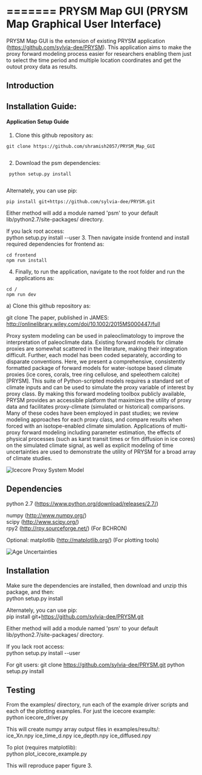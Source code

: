 =======
PRYSM Map GUI (PRYSM Map Graphical User Interface)
=====

PRYSM Map GUI is the extension of existing PRYSM application (https://github.com/sylvia-dee/PRYSM). This application aims to make the proxy forward modeling process easier for researchers enabling them just to select the time period and multiple location coordinates and get the outout proxy data as results.

Introduction
---------------------------

Installation Guide:
---------------------------

#### Application Setup Guide

1. Clone this github repository as:
  ```
  git clone https://github.com/shramish2057/PRYSM_Map_GUI
   
  ```
2. Download the psm dependencies:
  ```
   python setup.py install
   
  ```
   Alternately, you can use pip: 
      
  ``` 
  pip install git+https://github.com/sylvia-dee/PRYSM.git
  ```

Either method will add a module named 'psm' to your default lib/python2.7/site-packages/ directory.

If you lack root access:  
 python setup.py install --user
3.  Then navigate inside frontend and install required dependencies for frontend as:
   ```
   cd frontend
   npm run install
   
   ```
 4. Finally, to run the application, navigate to the root folder and run the applications as:
   ```
   cd /
   npm run dev
   
   ```
a) Clone this github repository as:


git clone 
The paper, published in JAMES: http://onlinelibrary.wiley.com/doi/10.1002/2015MS000447/full

Proxy system modeling can be used in paleoclimatology to improve the interpretation of 
paleoclimate data. Existing forward models for climate proxies are somewhat scattered in 
the literature, making their integration difficult. Further, each model has been coded 
separately, according to disparate conventions. Here, we present a comprehensive, consistently 
formatted package of forward models for water-isotope based climate proxies (ice cores, corals, 
tree ring cellulose, and speleothem calcite) [PRYSM]. This suite of Python-scripted models requires
a standard set of climate inputs and can be used to simulate the proxy variable of interest by proxy class. 
By making this forward modeling toolbox publicly available, PRYSM provides an accessible platform that maximizes
the utility of proxy data and facilitates proxy-climate (simulated or historical) comparisons. Many of these codes 
have been employed in past studies; we review modeling approaches for each proxy class, and compare 
results when forced with an isotope-enabled climate simulation. Applications of multi-proxy forward 
modeling including parameter estimation, the effects of physical processes (such as karst transit times 
or firn diffusion in ice cores) on the simulated climate signal, as well as explicit modeling of 
time uncertainties are used to demonstrate the utility of PRYSM for a broad array of climate studies. 

![Icecore Proxy System Model](examples/images/PSM_icecore_ex.png)

Dependencies
---------------------------
python 2.7 (https://www.python.org/download/releases/2.7/)

numpy (http://www.numpy.org/)  
scipy (http://www.scipy.org/)  
rpy2 (http://rpy.sourceforge.net/) (For BCHRON)  

Optional:
  matplotlib (http://matplotlib.org/) (For plotting tools)
  
![Age Uncertainties](examples/images/age_uncertainties.png)

Installation
---------------------------
Make sure the dependencies are installed, then download and unzip this package, and then:  
  python setup.py install

Alternately, you can use pip:  
  pip install git+https://github.com/sylvia-dee/PRYSM.git

Either method will add a module named 'psm' to your default lib/python2.7/site-packages/ directory.

If you lack root access:  
 python setup.py install --user
 
For git users:
 git clone https://github.com/sylvia-dee/PRYSM.git
 python setup.py install

Testing
---------------------------
From the examples/ directory, run each of the example driver scripts and each of the plotting examples. For just the icecore example:  
python icecore_driver.py  

This will create numpy array output files in examples/results/:  
ice_Xn.npy
ice_time_d.npy
ice_depth.npy
ice_diffused.npy

To plot (requires matplotlib):  
python plot_icecore_example.py

This will reproduce paper figure 3.
